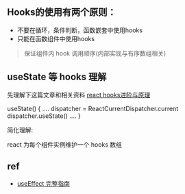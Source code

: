 
## Hooks的使用有两个原则：

- 不要在循环，条件判断，函数嵌套中使用hooks
- 只能在函数组件中使用hooks

> 保证组件内 hook 调用顺序(内部实现与有序数组相关)

## useState  等 hooks 理解

先理解下这篇文章和相关资料 [react hooks进阶与原理](https://zhuanlan.zhihu.com/p/51356920)

useState() {
    ....
    dispatcher = ReactCurrentDispatcher.current
    dispatcher.useState()
    ....
}

简化理解:

react 为每个组件实例维护一个 hooks 数组









## ref

- [useEffect 完整指南](https://overreacted.io/zh-hans/a-complete-guide-to-useeffect/)